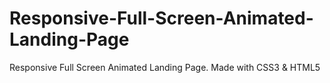 # Responsive-Full-Screen-Animated-Landing-Page
Responsive Full Screen Animated Landing Page. Made with CSS3 &amp; HTML5
